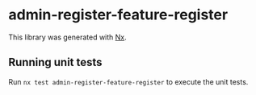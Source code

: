 # admin-register-feature-register

This library was generated with [Nx](https://nx.dev).

## Running unit tests

Run `nx test admin-register-feature-register` to execute the unit tests.
